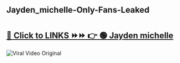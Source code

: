 
 ## Jayden_michelle-Only-Fans-Leaked

# <h2><a href="https://clipsfans.com/Jayden_michelle&ref=git">🔗 Click to LINKS ⏩⏩ 👉 🟢 Jayden michelle </a></h2>

<a href="https://clipsfans.com/Jayden_michelle&ref=git" rel="nofollow" data-target="animated-image.originalLink"><img src="https://i.ibb.co.com/xMMVF88/686577567.gif" alt="Viral Video Original" style="max-width: 100%; display: inline-block;" data-target="animated-image.originalImage"></a>
